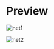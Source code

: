 # Preview
![net1](https://github.com/user-attachments/assets/c071847d-5acb-44c8-a757-cb2a7e2757bb)

![net2](https://github.com/user-attachments/assets/514476cc-41af-43ca-9ed6-9bef118edb8c)
